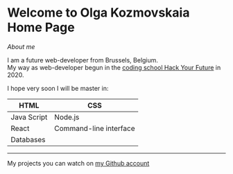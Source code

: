 # Welcome to Olga Kozmovskaia Home Page

*About me*

I am a future web-developer from Brussels, Belgium.\
My way as web-developer begun in the [coding school Hack Your Future](https://hackyourfuture.be/) in 2020.

I hope very soon I will be master in:

| HTML | CSS |
|------|------|
| Java Script |Node.js|
|React | Command-line interface|
| Databases|

---

My projects you can watch on [my Github account](https://github.com/okozmovskaya)

